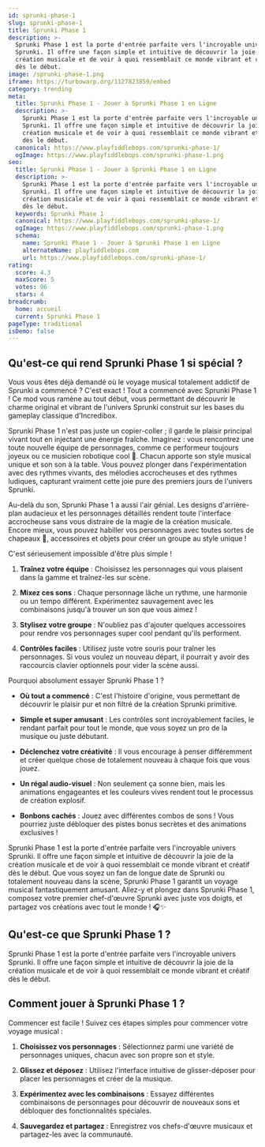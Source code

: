```yaml
---
id: sprunki-phase-1
slug: sprunki-phase-1
title: Sprunki Phase 1
description: >-
  Sprunki Phase 1 est la porte d'entrée parfaite vers l'incroyable univers
  Sprunki. Il offre une façon simple et intuitive de découvrir la joie de la
  création musicale et de voir à quoi ressemblait ce monde vibrant et créatif
  dès le début.
image: /sprunki-phase-1.png
iframe: https://turbowarp.org/1127823859/embed
category: trending
meta:
  title: Sprunki Phase 1 - Jouer à Sprunki Phase 1 en Ligne
  description: >-
    Sprunki Phase 1 est la porte d'entrée parfaite vers l'incroyable univers
    Sprunki. Il offre une façon simple et intuitive de découvrir la joie de la
    création musicale et de voir à quoi ressemblait ce monde vibrant et créatif
    dès le début.
  canonical: https://www.playfiddlebops.com/sprunki-phase-1/
  ogImage: https://www.playfiddlebops.com/sprunki-phase-1.png
seo:
  title: Sprunki Phase 1 - Jouer à Sprunki Phase 1 en Ligne
  description: >-
    Sprunki Phase 1 est la porte d'entrée parfaite vers l'incroyable univers
    Sprunki. Il offre une façon simple et intuitive de découvrir la joie de la
    création musicale et de voir à quoi ressemblait ce monde vibrant et créatif
    dès le début.
  keywords: Sprunki Phase 1
  canonical: https://www.playfiddlebops.com/sprunki-phase-1/
  ogImage: https://www.playfiddlebops.com/sprunki-phase-1.png
  schema:
    name: Sprunki Phase 1 - Jouer à Sprunki Phase 1 en Ligne
    alternateName: playfiddlebops.com
    url: https://www.playfiddlebops.com/sprunki-phase-1/
rating:
  score: 4.3
  maxScore: 5
  votes: 96
  stars: 4
breadcrumb:
  home: accueil
  current: Sprunki Phase 1
pageType: traditional
isDemo: false
---
```


## Qu'est-ce qui rend Sprunki Phase 1 si spécial ?

Vous vous êtes déjà demandé où le voyage musical totalement addictif de Sprunki a commencé ? C'est exact ! Tout a commencé avec Sprunki Phase 1 ! Ce mod vous ramène au tout début, vous permettant de découvrir le charme original et vibrant de l'univers Sprunki construit sur les bases du gameplay classique d'Incredibox.

Sprunki Phase 1 n'est pas juste un copier-coller ; il garde le plaisir principal vivant tout en injectant une énergie fraîche. Imaginez : vous rencontrez une toute nouvelle équipe de personnages, comme ce performeur toujours joyeux ou ce musicien robotique cool 🤖. Chacun apporte son style musical unique et son son à la table. Vous pouvez plonger dans l'expérimentation avec des rythmes vivants, des mélodies accrocheuses et des rythmes ludiques, capturant vraiment cette joie pure des premiers jours de l'univers Sprunki.

Au-delà du son, Sprunki Phase 1 a aussi l'air génial. Les designs d'arrière-plan audacieux et les personnages détaillés rendent toute l'interface accrocheuse sans vous distraire de la magie de la création musicale. Encore mieux, vous pouvez habiller vos personnages avec toutes sortes de chapeaux 🎩, accessoires et objets pour créer un groupe au style unique !

C'est sérieusement impossible d'être plus simple !

1. **Traînez votre équipe** : Choisissez les personnages qui vous plaisent dans la gamme et traînez-les sur scène.

1. **Mixez ces sons** : Chaque personnage lâche un rythme, une harmonie ou un tempo différent. Expérimentez sauvagement avec les combinaisons jusqu'à trouver un son que vous aimez !

1. **Stylisez votre groupe** : N'oubliez pas d'ajouter quelques accessoires pour rendre vos personnages super cool pendant qu'ils performent.

1. **Contrôles faciles** : Utilisez juste votre souris pour traîner les personnages. Si vous voulez un nouveau départ, il pourrait y avoir des raccourcis clavier optionnels pour vider la scène aussi.

Pourquoi absolument essayer Sprunki Phase 1 ?

- **Où tout a commencé** : C'est l'histoire d'origine, vous permettant de découvrir le plaisir pur et non filtré de la création Sprunki primitive.

- **Simple et super amusant** : Les contrôles sont incroyablement faciles, le rendant parfait pour tout le monde, que vous soyez un pro de la musique ou juste débutant.

- **Déclenchez votre créativité** : Il vous encourage à penser différemment et créer quelque chose de totalement nouveau à chaque fois que vous jouez.

- **Un régal audio-visuel** : Non seulement ça sonne bien, mais les animations engageantes et les couleurs vives rendent tout le processus de création explosif.

- **Bonbons cachés** : Jouez avec différentes combos de sons ! Vous pourriez juste débloquer des pistes bonus secrètes et des animations exclusives !

Sprunki Phase 1 est la porte d'entrée parfaite vers l'incroyable univers Sprunki. Il offre une façon simple et intuitive de découvrir la joie de la création musicale et de voir à quoi ressemblait ce monde vibrant et créatif dès le début. Que vous soyez un fan de longue date de Sprunki ou totalement nouveau dans la scène, Sprunki Phase 1 garantit un voyage musical fantastiquement amusant. Allez-y et plongez dans Sprunki Phase 1, composez votre premier chef-d'œuvre Sprunki avec juste vos doigts, et partagez vos créations avec tout le monde ! 🎧✨

## Qu'est-ce que Sprunki Phase 1 ?

Sprunki Phase 1 est la porte d'entrée parfaite vers l'incroyable univers Sprunki. Il offre une façon simple et intuitive de découvrir la joie de la création musicale et de voir à quoi ressemblait ce monde vibrant et créatif dès le début.

## Comment jouer à Sprunki Phase 1 ?

Commencer est facile ! Suivez ces étapes simples pour commencer votre voyage musical :

1. **Choisissez vos personnages** : Sélectionnez parmi une variété de personnages uniques, chacun avec son propre son et style.

1. **Glissez et déposez** : Utilisez l'interface intuitive de glisser-déposer pour placer les personnages et créer de la musique.

1. **Expérimentez avec les combinaisons** : Essayez différentes combinaisons de personnages pour découvrir de nouveaux sons et débloquer des fonctionnalités spéciales.

1. **Sauvegardez et partagez** : Enregistrez vos chefs-d'œuvre musicaux et partagez-les avec la communauté.